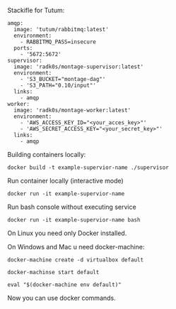  Stackifle for Tutum:

    amqp:
      image: 'tutum/rabbitmq:latest'
      environment:
        - RABBITMQ_PASS=insecure
      ports:
        - '5672:5672'
    supervisor:
      image: 'radk0s/montage-supervisor:latest'
      environment:
        - 'S3_BUCKET="montage-dag"'
        - 'S3_PATH="0.10/input"'
      links:
        - amqp
    worker:
      image: 'radk0s/montage-worker:latest'
      environment:
        - 'AWS_ACCESS_KEY_ID="<your_acces_key>"'
        - 'AWS_SECRET_ACCESS_KEY="<your_secret_key>"'
      links:
        - amqp
        
        
Building containers locally:
    
    docker build -t example-supervior-name ./supervisor
    
Run container locally (interactive mode)

    docker run -it example-supervior-name
    
Run bash console without executing service

    docker run -it example-supervior-name bash
    
    
    
On Linux you need only Docker installed.

On Windows and Mac u need docker-machine:

    docker-machine create -d virtualbox default

    docker-machinse start default

    eval "$(docker-machine env default)"
    
Now you can use docker commands.



